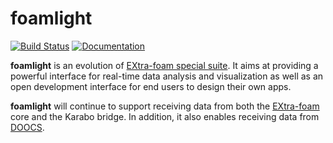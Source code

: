 foamlight
=========

[![Build Status](https://travis-ci.com/zhujun98/foamlight.svg?branch=master)](https://travis-ci.com/zhujun98/foamlight)
[![Documentation](https://img.shields.io/readthedocs/foamlight)](https://foamlight.readthedocs.io/en/latest/)


**foamlight** is an evolution of [EXtra-foam special suite](https://extra-foam.readthedocs.io/en/latest/special_suite.html#introduction).
It aims at providing a powerful interface for real-time data analysis and visualization
as well as an open development interface for end users to design their own apps.

**foamlight** will continue to support receiving data from both the 
[EXtra-foam](https://github.com/European-XFEL/EXtra-foam) core
and the Karabo bridge. In addition, it also enables receiving data from 
[DOOCS](https://doocs-web.desy.de/index.html).
